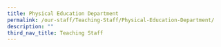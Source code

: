 ```yaml
---
title: Physical Education Department
permalink: /our-staff/Teaching-Staff/Physical-Education-Department/
description: ""
third_nav_title: Teaching Staff
---
```

